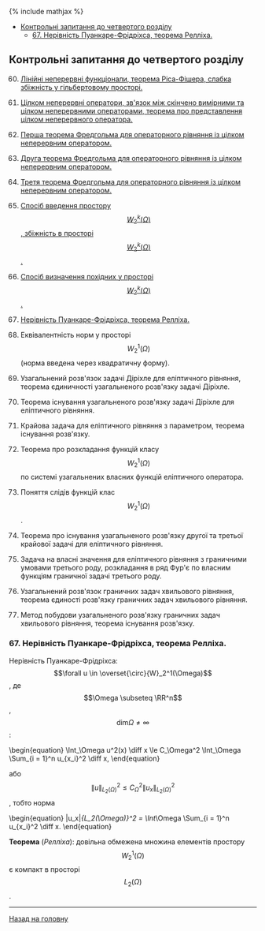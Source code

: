 <!--DEBUG-->

{% include mathjax %}

<!-- MarkdownTOC -->

- [Контрольні запитання до четвертого розділу](#контрольні-запитання-до-четвертого-розділу)
	- [67. Нерівність Пуанкаре-Фрідріхса, теорема Релліха.](#67-нерівність-пуанкаре-фрідріхса-теорема-релліха)

<!-- /MarkdownTOC -->


<a id="контрольні-запитання-до-четвертого-розділу"></a>
## Контрольні запитання до четвертого розділу

60. [Лінійні неперервні функціонали, теорема Ріса-Фішера, слабка збіжність у гільбертовому просторі.](lec-28.html#60-лінійні-неперервні-функціонали-теорема-ріса-фішера-слабка-збіжність-у-гільбертовому-просторі)

61. [Цілком неперервні оператори, зв'язок між скінчено вимірними та цілком неперервними операторами, теорема про представлення цілком неперервного оператора.](lec-28.html#61-цілком-неперервні-оператори-звязок-між-скінчено-вимірними-та-цілком-неперервними-операторами-теорема-про-представлення-цілком-неперервного-оператора)

62. [Перша теорема Фредгольма для операторного рівняння із цілком неперервним оператором.](lec-28.html#62-перша-теорема-фредгольма-для-операторного-рівняння-із-цілком-неперервним-оператором)

63. [Друга теорема Фредгольма для операторного рівняння із цілком неперервним оператором.](63-друга-теорема-фредгольма-для-операторного-рівняння-із-цілком-неперервним-оператором)

64. [Третя теорема Фредгольма для операторного рівняння із цілком неперервним оператором.](64-третя-теорема-фредгольма-для-операторного-рівняння-із-цілком-неперервним-оператором)

65. [Спосіб введення простору $$W_2^k (\Omega)$$, збіжність в просторі $$W_2^k (\Omega)$$.](lec-28.html#65-спосіб-введення-простору-w_2k-omega-збіжність-в-просторі-w_2k-omega)

66. [Спосіб визначення похідних у просторі $$W_2^k (\Omega)$$.](lec-28.html#66-спосіб-визначення-похідних-у-просторі-w_2k-omega)

67. [Нерівність Пуанкаре-Фрідріхса, теорема Релліха.](#67-нерівність-пуанкаре-фрідріхса-теорема-релліха)

68. Еквівалентність норм у просторі $$W_2^1(\Omega)$$ (норма введена через квадратичну форму).

69. Узагальнений розв'язок задачі Діріхле для еліптичного рівняння, теорема єдиничності узагальненого розв'язку задачі Діріхле.

70. Теорема існування узагальненого розв'язку задачі Діріхле для еліптичного рівняння. 

71. Крайова задача для еліптичного рівняння з параметром, теорема існування розв'язку.

72. Теорема про розкладання функцій класу $$W_2^1 (\Omega)$$ по системі узагальнених власних функцій еліптичного оператора.

73. Поняття слідів функцій клас $$W_2^1 (\Omega)$$.

74. Теорема про існування узагальненого розв'язку другої та третьої крайової задачі для еліптичного рівняння. 

75. Задача на власні значення для еліптичного рівняння з граничними умовами третього роду,  розкладання в ряд Фур'є по власним функціям граничної задачі третього роду.

76. Узагальнений розв'язок граничних задач хвильового рівняння, теорема єдиності розв'язку граничних задач хвильового рівняння.

77. Метод побудови узагальненого розв'язку граничних задач хвильового рівняння, теорема існування розв'язку.

<a id="67-нерівність-пуанкаре-фрідріхса-теорема-релліха"></a>
### 67. Нерівність Пуанкаре-Фрідріхса, теорема Релліха.

Нерівність Пуанкаре-Фрідріхса: $$\forall u \in \overset{\circ}{W}_2^1(\Omega)$$, де $$\Omega \subseteq \RR^n$$, $$\text{dim} \Omega \ne \infty$$:

\begin{equation}
	\Int_\Omega u^2(x) \diff x \le C_\Omega^2 \Int_\Omega \Sum_{i = 1}^n u_{x_i}^2 \diff x,
\end{equation}

або $$\|u\|_{L_2(\Omega)}^2 \le C_\Omega^2 \|u_x\|_{L_2(\Omega)}^2$$, тобто норма

\begin{equation}
	\|u_x\|_{L_2(\Omega)}^2 = \Int_\Omega \Sum_{i = 1}^n u_{x_i}^2 \diff x.
\end{equation}

**Теорема** (_Релліха_): довільна обмежена множина елементів простору $$W_2^1(\Omega)$$ є компакт в просторі $$L_2(\Omega)$$.

---

[Назад на головну](../README.md)
